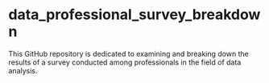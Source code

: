 # data_professional_survey_breakdown
This GitHub repository is dedicated to examining and breaking down the results of a survey conducted among professionals in the field of data analysis.
